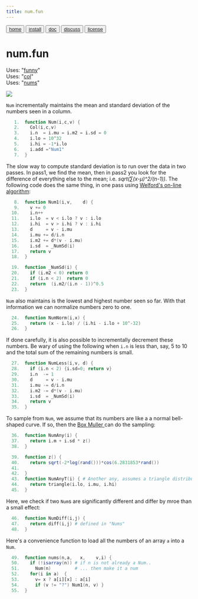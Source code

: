 ```yaml
---
title: num.fun
---
```


<button class="button button1"><a href="/fun/index">home</a></button>   <button class="button button1"><a href="/fun/INSTALL">install</a></button>   <button class="button button2"><a href="/fun/ABOUT">doc</a></button>   <button class="button button1"><a href="http://github.com/timm/fun/issues">discuss</a></button>    <button class="button button2"><a href="/fun/license">license</a></button> <br>



# num.fun
Uses:  "[funny](funny)"<br>
Uses:  "[col](col)"<br>
Uses:  "[nums](nums)"<br>

<img src="http://yuml.me/diagram/plain;dir:lr/class/[Col|n = 0]^-[Num|mu = 0; m2 = 0; lo; hi| Num1(); NumNorm();NumLess();NumAny()]">

`Num` incrementally  maintains the mean and standard deviation of
the numbers seen in a column.

```awk
   1.  function Num(i,c,v) {
   2.    Col(i,c,v)
   3.    i.n  = i.mu = i.m2 = i.sd = 0
   4.    i.lo = 10^32 
   5.    i.hi = -1*i.lo
   6.    i.add ="Num1" 
   7.  }
```

The slow way to compute standard deviation is to run over the data
in two passes. In pass1, we find the mean, then in pass2 you look
for the difference of everything else to the mean; i.e.
_sqrt(&sum;(x-&mu;)^2/(n-1))_.  The following code does the same
thing, in one pass using 
[Welford's on-line algorithm](https://en.wikipedia.org/wiki/Algorithms_for_calculating_variance#Welford's_online_algorithm):

```awk
   8.  function Num1(i,v,    d) {
   9.    v += 0
  10.    i.n++
  11.    i.lo  = v < i.lo ? v : i.lo
  12.    i.hi  = v > i.hi ? v : i.hi
  13.    d     = v - i.mu
  14.    i.mu += d/i.n
  15.    i.m2 += d*(v - i.mu)
  16.    i.sd  = _NumSd(i)
  17.    return v
  18.  }
```

```awk
  19.  function _NumSd(i) {
  20.    if (i.m2 < 0) return 0
  21.    if (i.n < 2)  return 0
  22.    return  (i.m2/(i.n - 1))^0.5
  23.  }
```

`Num` also maintains is the lowest and highest number seen so far. With
that information we can normalize numbers zero to one.

```awk
  24.  function NumNorm(i,x) {
  25.    return (x - i.lo) / (i.hi - i.lo + 10^-32)
  26.  }
```

If done carefully, it is also possible to incrementally decrement
these numbers.  Be wary of using the following when `i.n` is less
than, say, 5 to 10 and the total sum of the remaining numbers is
small.

```awk
  27.  function NumLess(i,v, d) {
  28.    if (i.n < 2) {i.sd=0; return v}
  29.    i.n  -= 1
  30.    d     = v - i.mu
  31.    i.mu -= d/i.n
  32.    i.m2 -= d*(v - i.mu)
  33.    i.sd  = _NumSd(i)
  34.    return v
  35.  }
```

To sample from `Num`, we assume that its numbers are like a a normal
bell-shaped curve. If so,  then the [Box Muller
](https://people.maths.ox.ac.uk/gilesm/mc/mc/lec1.pdf) can do the
sampling:

```awk
  36.  function NumAny(i) { 
  37.    return i.m + i.sd * z()
  38.  }
```

```awk
  39.  function z() {
  40.    return sqrt(-2*log(rand()))*cos(6.2831853*rand())
  41.  
  42.  }
  43.  function NumAnyT(i) { # Another any, assumes a triangle distribution
  44.    return triangle(i.lo, i.mu, i.hi)
  45.  }
```

Here, we check if two `Num`s are significantly different
and differ by mroe than a small effect:

```awk
  46.  function NumDiff(i,j) {
  47.    return diff(i,j) # defined in "Nums"
  48.  }
```

Here's a convenience function to load all the numbers of an array 
`a` into a `Num`. 

```awk
  49.  function nums(n,a,   x,    v,i) {
  50.    if (!isarray(n)) # if n is not already a Num..
  51.      Num(n)         # ... then make it a num
  52.    for(i in a)  {
  53.      v= x ? a[i][x] : a[i]
  54.      if (v != "?") Num1(n, v) }
  55.  }
```

